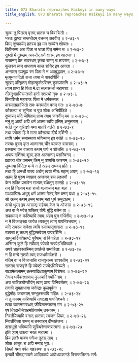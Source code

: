 ```yaml
---
title: 073 Bharata reproaches Kaikeyi in many ways
title_english: 073 Bharata reproaches Kaikeyi in many ways

---
```

श्रुत्वा तु पितरम् वृत्तम् भ्रातरु च विवासितौ ।  
भरतः दुह्ख सम्तप्तैदम् वचनम् अब्रवीत् ॥ २-७३-१  
किम् नुण्कार्यम् हतस्य इह मम राज्येन शोचतः ।  
विहीनस्य अथ पित्रा च भ्रात्रा पितृ समेन च ॥ २-७३-२  
दुह्खे मे दुह्खम् अकरोर् व्रणे क्षारम् इव आदधाः ।  
राजानम् प्रेत भावस्थम् कृत्वा रामम् च तापसम् ॥ २-७३-३  
कुलस्य त्वम् अभावाय काल रात्रिर् इव आगता ।  
अन्गारम् उपगूह्य स्म पिता मे न अवबुद्धवान् ॥ २-७३-४  
मृत्युमापादितो राजा त्वया मे पापदर्शिनि ।  
सुखम् परिहृतम् मोहात्कुलेऽस्मिन् कुलपांसनि ॥ २-७३-५  
त्वाम् प्राप्य हि पिता मे.द्य सत्यसन्धो महायशाः ।  
तीव्रदुःखाभिसम्तप्तो वृत्तो दशरथो नृपः ॥ २-७३-६  
विनाशितो महाराजः पिता मे धर्मवत्सलः ।  
कस्मात्प्रव्राजितो रामः कस्मादेव वनम् गतः ॥ २-७३-७  
कौसल्या च सुमित्रा च पुत्र शोक अभिपीडिते ।  
दुष्करम् यदि जीवेताम् प्राप्य त्वाम् जननीम् मम ॥ २-७३-८  
ननु तु आर्यो अपि धर्म आत्मा त्वयि वृत्तिम् अनुत्तमाम् ।  
वर्तते गुरु वृत्तिज्ञो यथा मातरि वर्तते ॥ २-७३-९  
तथा ज्येष्ठा हि मे माता कौसल्या दीर्घ दर्शिनी ।  
त्वयि धर्मम् समास्थाय भगिन्याम् इव वर्तते ॥ २-७३-१०  
तस्याः पुत्रम् कृत आत्मानम् चीर वल्कल वाससम् ।  
प्रस्थाप्य वन वासाय कथम् पापे न शोचसि ॥ २-७३-११  
अपाप दर्शिनम् शूरम् कृत आत्मानम् यशस्विनम् ।  
प्रव्राज्य चीर वसनम् किम् नु पश्यसि कारणम् ॥ २-७३-१२  
लुब्धाया विदितः मन्ये न ते अहम् राघवम् प्रति ।  
तथा हि अनर्थो राज्य अर्थम् त्वया नीतः महान् अयम् ॥ २-७३-१३  
अहम् हि पुरुष व्याघ्राव् अपश्यन् राम लक्ष्मणौ ।  
केन शक्ति प्रभावेन राज्यम् रक्षितुम् उत्सहे ॥ २-७३-१४  
तम् हि नित्यम् महा राजो बलवन्तम् महा बलः ।  
उअपाश्रितः अभूद् धर्म आत्मा मेरुर् मेरु वनम् यथा ॥ २-७३-१५  
सो अहम् कथम् इमम् भारम् महा धुर्य समुद्यतम् ।  
दम्यो धुरम् इव आसाद्य सहेयम् केन च ओजसा ॥ २-७३-१६  
अथ वा मे भवेत् शक्तिर् योगैः बुद्धि बलेन वा ।  
सकामाम् न करिष्यामि त्वाम् अहम् पुत्र गर्धिनीम् ॥ २-७३-१७  
न मे विकाङ्खा जायेत त्यक्तुम् त्वाम् पापनिश्चयाम् ।  
यदि रामस्य नावेक्षा त्वयि स्यान्मातृवत्सदा ॥ २-७३-१८  
उत्पन्ना तु कथम् बुद्धिस्तवेयम् पापदर्शिनि ।  
साधुचारित्रविभ्राष्टे पूर्वेषाम् नो विगर्हिता ॥ २-७३-१९  
अस्मिन् कुले हि सर्वेषाम् ज्येष्ठो राज्येऽभिषिच्यते ।  
अपरे भ्रातरस्तस्मिन् प्रवर्तन्ते समाहिताः ॥ २-७३-२०  
न हि मन्ये नृशसे त्वम् राजधर्ममवेक्षसे ।  
गतिम् वा न विजानासि राजवृत्तस्य शाश्वतीम् ॥ २-७३-२१  
सततम् राजवृत्ते हि ज्येष्ठो राज्येऽभिषिच्यते ।  
राज्ञामेतत्समम् तत्स्यादिक्ष्वाकूणाम् विशेषतः ॥ २-७३-२२  
तेषाम् धर्मैकरक्षाणाम् कुलचारित्रयोगिनाम् ।  
अत्र चारित्रशौण्डीर्यम् त्वाम् प्राप्य विनिवर्ततम् ॥ २-७३-२३  
तवापि सुमहाभागा जनेन्द्राः कुलपूर्वगाः ।  
बुद्धेर्मोहः कथमयम् सम्भूतस्त्वयि गर्हितः ॥ २-७३-२४  
न तु कामम् करिष्यामि तवाऽह्म् पापनिश्चये ।  
त्वया व्यसनमारब्धम् जीवितान्तकरम् मम ॥ २-७३-२५  
एष त्विदानीमेवाहमप्रियार्थम् तवनघम् ।  
निवर्तयिष्यामि वनात् भ्रातरम् स्वजन प्रियम् ॥ २-७३-२६  
निवर्तयित्वा रामम् च तस्याहम् दीप्ततेजनः ।  
दासभूतो भविष्यामि सुस्थिरेणान्तरात्मना ॥ २-७३-२७  
इति एवम् उक्त्वा भरतः महात्मा ।  
प्रिय इतरैः वाक्य गणैअः तुदंस् ताम् ।  
शोक आतुरः च अपि ननाद भूयः ।  
सिम्हो यथा पर्वत गह्वरस्थः ॥ २-७३-२८  
इत्यार्षे श्रीमद्रामायणे आदिकाव्ये अयोध्याकाण्डे त्रिसप्ततितमः सर्गः